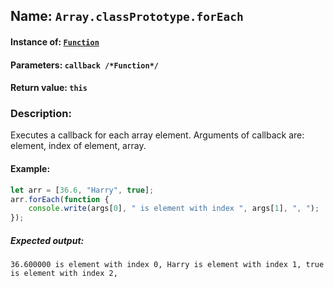 ## Name: `Array.classPrototype.forEach`

#### Instance of: [`Function`](Function.md)

#### Parameters: `callback /*Function*/`

#### Return value: `this`

### Description:

Executes a callback for each array element. Arguments of callback are:
element, index of element, array.

#### Example:

```js
let arr = [36.6, "Harry", true];
arr.forEach(function {
    console.write(args[0], " is element with index ", args[1], ", ");
});
```

##### Expected output:

```
36.600000 is element with index 0, Harry is element with index 1, true is element with index 2, 
```

